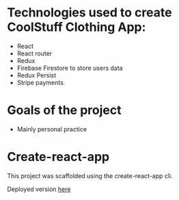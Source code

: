 # Technologies used to create CoolStuff Clothing App:
- React
- React router
- Redux 
- Firebase Firestore to store users data
- Redux Persist
- Stripe payments

# Goals of the project
- Mainly personal practice

# Create-react-app
This project was scaffolded using the create-react-app cli.

Deployed version <a href="https://practical-morse-56782f.netlify.app//">here</a>
